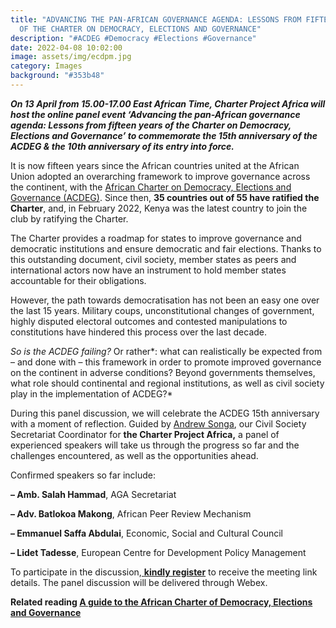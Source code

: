 ```yaml
---
title: "ADVANCING THE PAN-AFRICAN GOVERNANCE AGENDA: LESSONS FROM FIFTEEN YEARS
  OF THE CHARTER ON DEMOCRACY, ELECTIONS AND GOVERNANCE"
description: "#ACDEG #Democracy #Elections #Governance"
date: 2022-04-08 10:02:00
image: assets/img/ecdpm.jpg
category: Images
background: "#353b48"
---
```

<!--StartFragment-->

***On 13 April from 15.00-17.00 East African Time, Charter Project Africa will host the online panel event ‘Advancing the pan-African governance agenda: Lessons from fifteen years of the Charter on Democracy, Elections and Governance’ to commemorate the 15th anniversary of the ACDEG & the 10th anniversary of its entry into force.***

It is now fifteen years since the African countries united at the African Union adopted an overarching framework to improve governance across the continent, with the [African Charter on Democracy, Elections and Governance (ACDEG)](https://au.int/en/treaties/african-charter-democracy-elections-and-governance). Since then, **35 countries out of 55 have ratified the Charter**, and, in February 2022, Kenya was the latest country to join the club by ratifying the Charter.

The Charter provides a roadmap for states to improve governance and democratic institutions and ensure democratic and fair elections. Thanks to this outstanding document, civil society, member states as peers and international actors now have an instrument to hold member states accountable for their obligations. 

However, the path towards democratisation has not been an easy one over the last 15 years. Military coups, unconstitutional changes of government, highly disputed electoral outcomes and contested manipulations to constitutions have hindered this process over the last decade.

*So is the ACDEG failing?* Or rather*: what can realistically be expected from – and done with – this framework in order to promote improved governance on the continent in adverse conditions? Beyond governments themselves, what role should continental and regional institutions, as well as civil society play in the implementation of ACDEG?*

During this panel discussion, we will celebrate the ACDEG 15th anniversary with a moment of reflection. Guided by [Andrew Songa](https://twitter.com/drewfremen), our Civil Society Secretariat Coordinator for **[](https://www.facebook.com/The-Charter-Project-Africa-102343699086251)the Charter Project Africa,** a panel of experienced speakers will take us through the progress so far and the challenges encountered, as well as the opportunities ahead. 

Confirmed speakers so far include:

**– Amb. Salah Hammad**, AGA Secretariat

**– Adv. Batlokoa Makong**, African Peer Review Mechanism

**– Emmanuel Saffa Abdulai**, Economic, Social and Cultural Council

**– Lidet Tadesse**, European Centre for Development Policy Management

To participate in the discussion,[ **kindly register**](https://ecdpm.webex.com/webappng/sites/ecdpm/meeting/info/90f3e4ca026d401f85767aea9191848b?isPopupRegisterView=true) to receive the meeting link details. The panel discussion will be delivered through Webex.

**Related reading [A guide to the African Charter of Democracy, Elections and Governance](https://ecdpm.org/publications/guide-african-charter-democracy-elections-governance/)**

<!--EndFragment-->